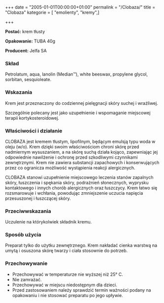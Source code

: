 +++
date = "2005-01-01T00:00:00+01:00"
permalink = "/Clobaza/"
title = "Clobaza"
kategorie = [ "emolienty", "kremy",]

+++

**Postać:** krem tłusty

**Opakowanie:** TUBA 40g

**Producent:** Jelfa SA

### Skład

Petrolatum, aqua, lanolin (Median™), white beeswax, propylene glycol, sorbitan, sesquioleate.

### Wskazania

Krem jest przeznaczony do codziennej pielęgnacji skóry suchej i wrażliwej.

Szczególnie polecany jest jako uzupełnienie i wspomaganie miejscowej terapii kortykosteroidowej.

### Właściwości i działanie

CLOBAZA jest kremem tłustym, lipofilnym, będącym emulsją typu woda w oleju (w/o). Krem dzięki swoim właściwościom chroni skórę przed nadmiernym wysuszaniem, a na skórę suchą działa kojąco, zapewniając jej odpowiednie nawilżenie i ochronę przed szkodliwymi czynnikami zewnętrznymi. Krem nie zawiera substancji zapachowych i konserwujących przez co ogranicza możliwość wystąpienia reakcji alergicznych.

CLOBAZA stanowi uzupełnienie miejscowego leczenia stanów zapalnych skóry, łuszczenia i spękania skóry, podrażnień słonecznych, wyprysku kontaktowego i innych chorób alergicznych oraz łuszczycy. Krem łatwo się rozsmarowuje i wchłania, powodując zmniejszenie uczucia napięcia przesuszonej i łuszczącej skóry.

### Przeciwwskazania

Uczulenie na którykolwiek składnik kremu.

### Sposób użycia

Preparat tylko do użytku zewnętrznego. Krem nakładać cienka warstwą na umytą i osuszona skórę twarzy i ciała stosownie do potrzeb.

### Przechowywanie

-   Przechowywać w temperaturze nie wyższej niż 25° C.
-   Nie zamrażać.
-   Przechowywać w miejscu niedostępnym dla dzieci.
-   Przed zastosowaniem należy sprawdzić termin ważności podany na opakowaniu i nie stosować preparatu po jego upływie.
